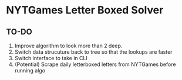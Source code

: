 # NYTGames Letter Boxed Solver
 
## TO-DO
1. Improve algorithm to look more than 2 deep.
2. Switch data strucuture back to tree so that the lookups are faster
3. Switch interface to take in CLI
4. (Potential) Scrape daily letterboxed letters from NYTGames before running algo